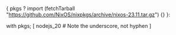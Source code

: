 { pkgs ? import (fetchTarball "https://github.com/NixOS/nixpkgs/archive/nixos-23.11.tar.gz") {} }:

with pkgs; [
  nodejs_20  # Note the underscore, not hyphen
]
